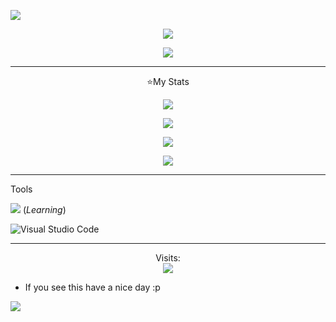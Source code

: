 <p align="rigth"><img src="https://readme-typing-svg.demolab.com?font=Fira+Code&weight=500&size=23&duration=3000&pause=500&color=7C2ECD&random=false&width=435&lines=Hi%2C+Im+Slayz+;A+little+apprentice+in+cyber;And+network;And+python+program"></a></p>


<p align="center"><img src="https://lanyard.cnrad.dev/api/614112274390450235?&theme=dark&borderRadius=20px&idleMessage=Doing%20nothing%20right%20now&showDisplayName=true"></a></p>

<p align="center"><img src="https://github-profile-trophy.vercel.app/?username=Slaaaayz&theme=discord"</a></p>


-----

<p align="center">⭐My Stats</p>

<p align="center">
 <img src="https://streak-stats.demolab.com?user=Slaaaayz&theme=shadow-purple&border_radius=15"/>

<p align="center">
 <img src="https://github-readme-stats-eight-theta.vercel.app/api/top-langs/?username=Slaaaayz&layout=compact&langs_count=8&theme=nightowl&locale=en"/>
<p align="center">
    <img src="https://github-readme-activity-graph.vercel.app/graph?username=Slaaaayz&theme=modern-lilac"/>
<p align="center">
<img src="https://github.com/dekrypted/dekrypted/blob/output/github-contribution-grid-snake-dark.svg#gh-dark-mode-only"/>

 
----- 
Tools

![](https://skillicons.dev/icons?i=py) (*Learning*)

![Visual Studio Code](https://img.shields.io/badge/VisualStudioCode-0078d7.svg?style=for-the-badge&logo=visual-studio-code&logoColor=white)

-----
<p align="center"> 
  Visits:<br>
  <img src="https://komarev.com/ghpvc/?username=Slaaaayz&style=for-the-badge"/>
</p>


* If you see this have a nice day :p


![](https://raw.githubusercontent.com/Trilokia/Trilokia/379277808c61ef204768a61bbc5d25bc7798ccf1/bottom_header.svg)



